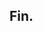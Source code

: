 <!-- .slide: data-background="#009EE0"> -->
<!-- .slide: data-background-image="css/theme/images/bg-vr.jpg"> -->
<!-- .slide: data-background-size="cover"> -->

## Fin.